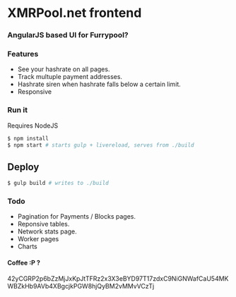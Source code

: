 # XMRPool.net frontend

### AngularJS based UI for Furrypool?

### Features
- See your hashrate on all pages.
- Track multuple payment addresses.
- Hashrate siren when hashrate falls below a certain limit.
- Responsive

### Run it

Requires NodeJS

```sh
$ npm install
$ npm start # starts gulp + livereload, serves from ./build
```

## Deploy
```sh
$ gulp build # writes to ./build
```

### Todo

* Pagination for Payments / Blocks pages.
* Reponsive tables.
* Network stats page.
* Worker pages
* Charts

#### Coffee :P ?
42yCGRP2p6bZzMjJxKpJtTFRz2x3X3eBYD97T17zdxC9NiGNWafCaU54MKWBZkHb9AVb4XBgcjkPGW8hjQyBM2vMMvVCzTj